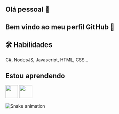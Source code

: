 ## Olá pessoal 👋

## Bem vindo ao meu perfil GitHub 👋

## 🛠 Habilidades
C#, NodesJS, Javascript, HTML, CSS...

## Estou aprendendo

<img src="https://cdn.jsdelivr.net/gh/devicons/devicon/icons/java/java-original.svg" width="40" height="40"/> <img src="https://cdn.jsdelivr.net/gh/devicons/devicon/icons/linux/linux-original.svg" width="40" height="40"/>


![Snake animation](https://github.com/seu-usuário-aqui/marcelompmatos/blob/output/github-contribution-grid-snake.svg)
